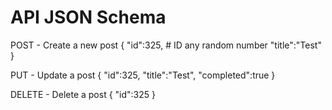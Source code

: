 # API JSON Schema

POST - Create a new post
{
    "id":325, # ID any random number
    "title":"Test"
}

PUT - Update a post
{
    "id":325,
    "title":"Test",
    "completed":true
}

DELETE - Delete a post
{
    "id":325
}
